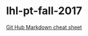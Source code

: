 # lhl-pt-fall-2017

[Git Hub Markdown cheat sheet](https://github.com/adam-p/markdown-here/wiki/Markdown-Cheatsheet)
